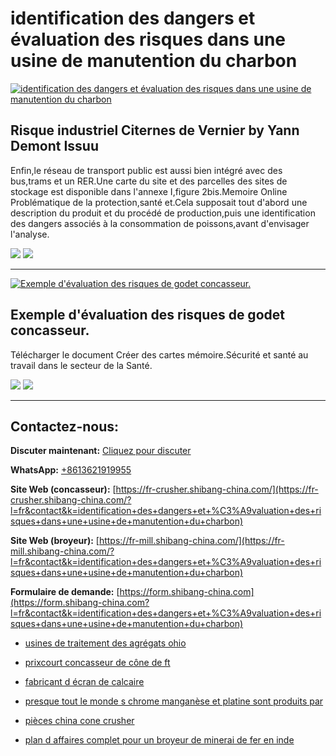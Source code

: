 # identification des dangers et évaluation des risques dans une usine de manutention du charbon

<a href="https://swt.shibang-china.com/?l=fr&img&k=identification+des+dangers+et+%C3%A9valuation+des+risques+dans+une+usine+de+manutention+du+charbon" target="_blank">![identification des dangers et évaluation des risques dans une usine de manutention du charbon](http://static.shibang-china.com/all-800x300/1276.jpg)</a>

## Risque industriel Citernes de Vernier by Yann Demont Issuu
Enfin,le réseau de transport public est aussi bien intégré avec des bus,trams et un RER.Une carte du site et des parcelles des sites de stockage est disponible dans l'annexe I,figure 2bis.Memoire Online Problématique de la protection,santé et.Cela supposait tout d'abord une description du produit et du procédé de production,puis une identification des dangers associés à la consommation de poissons,avant d'envisager l'analyse.


<a href="https://whatsapp.shibangsoft.com/WhatsApp.php" target="_blank" title="WhatsApp">![](http://static.shibang-china.com/icon/whatsapp.png)</a> <a href="https://swt.shibang-china.com/?l=fr&icon&k=identification+des+dangers+et+%C3%A9valuation+des+risques+dans+une+usine+de+manutention+du+charbon" target="_blank">![](http://static.shibang-china.com/icon/chat-fr.png)</a>

---

<a href="https://swt.shibang-china.com/?l=fr&img&k=identification+des+dangers+et+%C3%A9valuation+des+risques+dans+une+usine+de+manutention+du+charbon" target="_blank">![Exemple d'évaluation des risques de godet concasseur.](http://static.shibang-china.com/all-800x300/697.jpg)</a>

## Exemple d'évaluation des risques de godet concasseur.
Télécharger le document Créer des cartes mémoire.Sécurité et santé au travail dans le secteur de la Santé.

<a href="https://whatsapp.shibangsoft.com/WhatsApp.php" target="_blank" title="WhatsApp">![](http://static.shibang-china.com/icon/whatsapp.png)</a> <a href="https://swt.shibang-china.com/?l=fr&icon&k=identification+des+dangers+et+%C3%A9valuation+des+risques+dans+une+usine+de+manutention+du+charbon" target="_blank">![](http://static.shibang-china.com/icon/chat-fr.png)</a>

---
## Contactez-nous:

**Discuter maintenant:** [Cliquez pour discuter](https://swt.shibang-china.com?l=fr&contact&k=identification+des+dangers+et+%C3%A9valuation+des+risques+dans+une+usine+de+manutention+du+charbon)

**WhatsApp:**  [+8613621919955](https://whatsapp.shibangsoft.com/WhatsApp.php)

**Site Web (concasseur):** [https://fr-crusher.shibang-china.com/](https://fr-crusher.shibang-china.com/?l=fr&contact&k=identification+des+dangers+et+%C3%A9valuation+des+risques+dans+une+usine+de+manutention+du+charbon)

**Site Web (broyeur):** [https://fr-mill.shibang-china.com/](https://fr-mill.shibang-china.com/?l=fr&contact&k=identification+des+dangers+et+%C3%A9valuation+des+risques+dans+une+usine+de+manutention+du+charbon)

**Formulaire de demande:** [https://form.shibang-china.com](https://form.shibang-china.com?l=fr&contact&k=identification+des+dangers+et+%C3%A9valuation+des+risques+dans+une+usine+de+manutention+du+charbon)

* [usines de traitement des agrégats ohio](../7/usines%20de%20traitement%20des%20agr%C3%A9gats%20ohio.md)

* [prix ​​court concasseur de cône de ft](../3/prix%20%E2%80%8B%E2%80%8Bcourt%20concasseur%20de%20c%C3%B4ne%20de%20ft.md)

* [fabricant d écran de calcaire](../6/fabricant%20d%20%C3%A9cran%20de%20calcaire.md)

* [presque tout le monde s chrome manganèse et platine sont produits par](../4/presque%20tout%20le%20monde%20s%20chrome%20mangan%C3%A8se%20et%20platine%20sont%20produits%20par.md)

* [pièces china cone crusher](../7/pi%C3%A8ces%20china%20cone%20crusher.md)

* [plan d affaires complet pour un broyeur de minerai de fer en inde](../3/plan%20d%20affaires%20complet%20pour%20un%20broyeur%20de%20minerai%20de%20fer%20en%20inde.md)